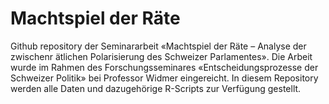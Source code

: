 # Machtspiel der Räte
Github repository der Seminararbeit «Machtspiel der Räte – Analyse der zwischenr ̈atlichen Polarisierung des
Schweizer Parlamentes». Die Arbeit wurde im Rahmen des Forschungsseminares «Entscheidungsprozesse der Schweizer Politik» bei Professor Widmer eingereicht. 
In diesem Repository werden alle Daten und dazugehörige R-Scripts zur Verfügung gestellt.
